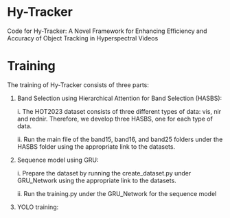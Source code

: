 # Hy-Tracker
Code for Hy-Tracker: A Novel Framework for Enhancing Efficiency and Accuracy of Object Tracking in Hyperspectral Videos
# Training
The training of Hy-Tracker consists of three parts:
1. Band Selection using Hierarchical Attention for Band Selection (HASBS):
   
   i. The HOT2023 dataset consists of three different types of data: vis, nir and rednir. Therefore, we develop three HASBS, one for each type of data.
   
   ii. Run the main file of the band15, band16, and band25 folders under the HASBS folder using the appropriate link to the datasets.
3. Sequence model using GRU:
   
   i. Prepare the dataset by running the create_dataset.py under GRU_Network using the appropriate link to the datasets.
   
   ii. Run the training.py under the GRU_Network for the sequence model
5. YOLO training:
   

